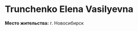 [](file:///C:/Users/%D0%92%D0%B8%D1%82%D0%B0%D0%BB%D0%B8%D0%B9/Desktop/portfolio/img/%D0%BF%D0%BE%D1%80%D1%82%D1%84%D0%BE%D0%BB%D0%B8%D0%BE.jpg)

# Trunchenko Elena Vasilyevna

**Место жительства:** г. Новосибирск
